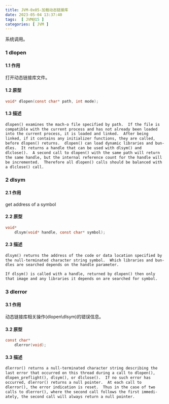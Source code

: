 ```yaml
---
title: JVM-0x05-加载动态链接库
date: 2023-05-04 13:37:40
tags:  [ JVM@15 ]
categories: [ JVM ]
---
```


系统调用。

### 1 dlopen

#### 1.1 作用

打开动态链接库文件。

#### 1.2 原型

```c
void* dlopen(const char* path, int mode);
```

#### 1.3 描述

```xml
dlopen() examines the mach-o file specified by path.  If the file is
compatible with the current process and has not already been loaded
into the current process, it is loaded and linked.  After being
linked, if it contains any initializer functions, they are called,
before dlopen() returns.  dlopen() can load dynamic libraries and bun-
dles.  It returns a handle that can be used with dlsym() and
dlclose().  A second call to dlopen() with the same path will return
the same handle, but the internal reference count for the handle will
be incremented.  Therefore all dlopen() calls should be balanced with
a dlclose() call.
```

### 2 dlsym

#### 2.1 作用

get address of a symbol

#### 2.2 原型

```c
void*
    dlsym(void* handle, const char* symbol);
```

#### 2.3 描述

```xml
dlsym() returns the address of the code or data location specified by
the null-terminated character string symbol.  Which libraries and bun-
dles are searched depends on the handle parameter.

If dlsym() is called with a handle, returned by dlopen() then only
that image and any libraries it depends on are searched for symbol.
```

### 3 dlerror

#### 3.1 作用

动态链接库相关操作(dlopen\dlsym)的错误信息。

#### 3.2 原型

```c
const char*
    dlerror(void);
```

#### 3.3 描述

```xml
dlerror() returns a null-terminated character string describing the
last error that occurred on this thread during a call to dlopen(),
dlopen_preflight(), dlsym(), or dlclose().  If no such error has
occurred, dlerror() returns a null pointer.  At each call to
dlerror(), the error indication is reset.  Thus in the case of two
calls to dlerror(), where the second call follows the first immedi-
ately, the second call will always return a null pointer.
```


